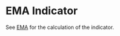 # EMA Indicator

See [EMA](https://school.stockcharts.com/doku.php?id=technical_indicators:moving_averages) for the calculation of the indicator.
